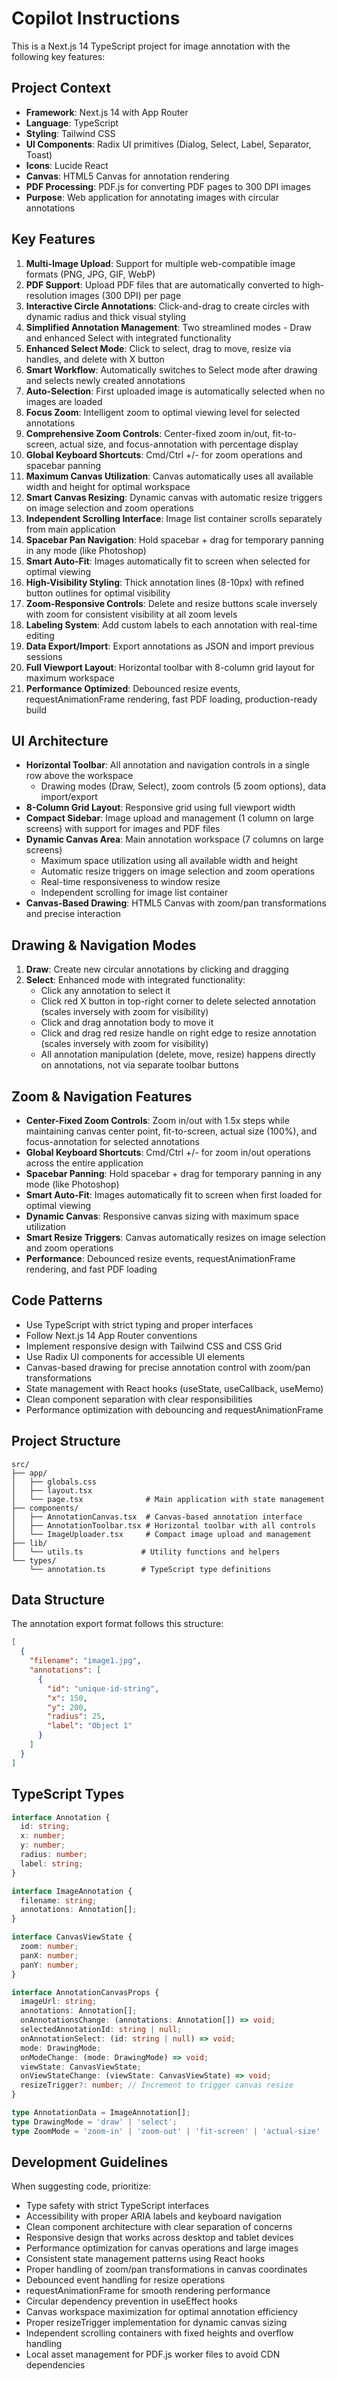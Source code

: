 # Copilot Instructions

<!-- Use this file to provide workspace-specific custom instructions to Copilot. For more details, visit https://code.visualstudio.com/docs/copilot/copilot-customization#_use-a-githubcopilotinstructionsmd-file -->

This is a Next.js 14 TypeScript project for image annotation with the following key features:

## Project Context
- **Framework**: Next.js 14 with App Router
- **Language**: TypeScript
- **Styling**: Tailwind CSS
- **UI Components**: Radix UI primitives (Dialog, Select, Label, Separator, Toast)
- **Icons**: Lucide React
- **Canvas**: HTML5 Canvas for annotation rendering
- **PDF Processing**: PDF.js for converting PDF pages to 300 DPI images
- **Purpose**: Web application for annotating images with circular annotations

## Key Features
1. **Multi-Image Upload**: Support for multiple web-compatible image formats (PNG, JPG, GIF, WebP)
2. **PDF Support**: Upload PDF files that are automatically converted to high-resolution images (300 DPI) per page
3. **Interactive Circle Annotations**: Click-and-drag to create circles with dynamic radius and thick visual styling
4. **Simplified Annotation Management**: Two streamlined modes - Draw and enhanced Select with integrated functionality
5. **Enhanced Select Mode**: Click to select, drag to move, resize via handles, and delete with X button
6. **Smart Workflow**: Automatically switches to Select mode after drawing and selects newly created annotations
7. **Auto-Selection**: First uploaded image is automatically selected when no images are loaded
8. **Focus Zoom**: Intelligent zoom to optimal viewing level for selected annotations
9. **Comprehensive Zoom Controls**: Center-fixed zoom in/out, fit-to-screen, actual size, and focus-annotation with percentage display
10. **Global Keyboard Shortcuts**: Cmd/Ctrl +/- for zoom operations and spacebar panning
11. **Maximum Canvas Utilization**: Canvas automatically uses all available width and height for optimal workspace
12. **Smart Canvas Resizing**: Dynamic canvas with automatic resize triggers on image selection and zoom operations
13. **Independent Scrolling Interface**: Image list container scrolls separately from main application
14. **Spacebar Pan Navigation**: Hold spacebar + drag for temporary panning in any mode (like Photoshop)
15. **Smart Auto-Fit**: Images automatically fit to screen when selected for optimal viewing
16. **High-Visibility Styling**: Thick annotation lines (8-10px) with refined button outlines for optimal visibility
17. **Zoom-Responsive Controls**: Delete and resize buttons scale inversely with zoom for consistent visibility at all zoom levels
18. **Labeling System**: Add custom labels to each annotation with real-time editing
19. **Data Export/Import**: Export annotations as JSON and import previous sessions
20. **Full Viewport Layout**: Horizontal toolbar with 8-column grid layout for maximum workspace
21. **Performance Optimized**: Debounced resize events, requestAnimationFrame rendering, fast PDF loading, production-ready build

## UI Architecture
- **Horizontal Toolbar**: All annotation and navigation controls in a single row above the workspace
  - Drawing modes (Draw, Select), zoom controls (5 zoom options), data import/export
- **8-Column Grid Layout**: Responsive grid using full viewport width
- **Compact Sidebar**: Image upload and management (1 column on large screens) with support for images and PDF files
- **Dynamic Canvas Area**: Main annotation workspace (7 columns on large screens)
  - Maximum space utilization using all available width and height
  - Automatic resize triggers on image selection and zoom operations
  - Real-time responsiveness to window resize
  - Independent scrolling for image list container
- **Canvas-Based Drawing**: HTML5 Canvas with zoom/pan transformations and precise interaction

## Drawing & Navigation Modes
1. **Draw**: Create new circular annotations by clicking and dragging
2. **Select**: Enhanced mode with integrated functionality:
   - Click any annotation to select it
   - Click red X button in top-right corner to delete selected annotation (scales inversely with zoom for visibility)
   - Click and drag annotation body to move it
   - Click and drag red resize handle on right edge to resize annotation (scales inversely with zoom for visibility)
   - All annotation manipulation (delete, move, resize) happens directly on annotations, not via separate toolbar buttons

## Zoom & Navigation Features
- **Center-Fixed Zoom Controls**: Zoom in/out with 1.5x steps while maintaining canvas center point, fit-to-screen, actual size (100%), and focus-annotation for selected annotations
- **Global Keyboard Shortcuts**: Cmd/Ctrl +/- for zoom in/out operations across the entire application
- **Spacebar Panning**: Hold spacebar + drag for temporary panning in any mode (like Photoshop)
- **Smart Auto-Fit**: Images automatically fit to screen when first loaded for optimal viewing
- **Dynamic Canvas**: Responsive canvas sizing with maximum space utilization
- **Smart Resize Triggers**: Canvas automatically resizes on image selection and zoom operations
- **Performance**: Debounced resize events, requestAnimationFrame rendering, and fast PDF loading

## Code Patterns
- Use TypeScript with strict typing and proper interfaces
- Follow Next.js 14 App Router conventions
- Implement responsive design with Tailwind CSS and CSS Grid
- Use Radix UI components for accessible UI elements
- Canvas-based drawing for precise annotation control with zoom/pan transformations
- State management with React hooks (useState, useCallback, useMemo)
- Clean component separation with clear responsibilities
- Performance optimization with debouncing and requestAnimationFrame

## Project Structure
```
src/
├── app/
│   ├── globals.css
│   ├── layout.tsx
│   └── page.tsx              # Main application with state management
├── components/
│   ├── AnnotationCanvas.tsx  # Canvas-based annotation interface
│   ├── AnnotationToolbar.tsx # Horizontal toolbar with all controls
│   └── ImageUploader.tsx     # Compact image upload and management
├── lib/
│   └── utils.ts             # Utility functions and helpers
└── types/
    └── annotation.ts        # TypeScript type definitions
```

## Data Structure
The annotation export format follows this structure:
```json
[
  {
    "filename": "image1.jpg", 
    "annotations": [
      {
        "id": "unique-id-string",
        "x": 150,
        "y": 200, 
        "radius": 25,
        "label": "Object 1"
      }
    ]
  }
]
```

## TypeScript Types
```typescript
interface Annotation {
  id: string;
  x: number;
  y: number;
  radius: number;
  label: string;
}

interface ImageAnnotation {
  filename: string;
  annotations: Annotation[];
}

interface CanvasViewState {
  zoom: number;
  panX: number;
  panY: number;
}

interface AnnotationCanvasProps {
  imageUrl: string;
  annotations: Annotation[];
  onAnnotationsChange: (annotations: Annotation[]) => void;
  selectedAnnotationId: string | null;
  onAnnotationSelect: (id: string | null) => void;
  mode: DrawingMode;
  onModeChange: (mode: DrawingMode) => void;
  viewState: CanvasViewState;
  onViewStateChange: (viewState: CanvasViewState) => void;
  resizeTrigger?: number; // Increment to trigger canvas resize
}

type AnnotationData = ImageAnnotation[];
type DrawingMode = 'draw' | 'select';
type ZoomMode = 'zoom-in' | 'zoom-out' | 'fit-screen' | 'actual-size' | 'focus-annotation';
```

## Development Guidelines
When suggesting code, prioritize:
- Type safety with strict TypeScript interfaces
- Accessibility with proper ARIA labels and keyboard navigation
- Clean component architecture with clear separation of concerns
- Responsive design that works across desktop and tablet devices
- Performance optimization for canvas operations and large images
- Consistent state management patterns using React hooks
- Proper handling of zoom/pan transformations in canvas coordinates
- Debounced event handling for resize operations
- requestAnimationFrame for smooth rendering performance
- Circular dependency prevention in useEffect hooks
- Canvas workspace maximization for optimal annotation efficiency
- Proper resizeTrigger implementation for dynamic canvas sizing
- Independent scrolling containers with fixed heights and overflow handling
- Local asset management for PDF.js worker files to avoid CDN dependencies
